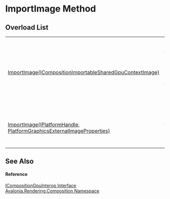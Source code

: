 # ImportImage Method


## Overload List
<table>
<tr>
<td><a href="M_Avalonia_Rendering_Composition_ICompositionGpuInterop_ImportImage_1">ImportImage(ICompositionImportableSharedGpuContextImage)</a></td>
<td>Asynchronously imports a texture. The returned object is immediately usable. If import operation fails, the caller is responsible for destroying the handle</td>
</tr>
<tr>
<td><a href="M_Avalonia_Rendering_Composition_ICompositionGpuInterop_ImportImage">ImportImage(IPlatformHandle, PlatformGraphicsExternalImageProperties)</a></td>
<td>Asynchronously imports a texture. The returned object is immediately usable.</td>
</tr>
</table>

## See Also


#### Reference
<a href="T_Avalonia_Rendering_Composition_ICompositionGpuInterop">ICompositionGpuInterop Interface</a>  
<a href="N_Avalonia_Rendering_Composition">Avalonia.Rendering.Composition Namespace</a>  
